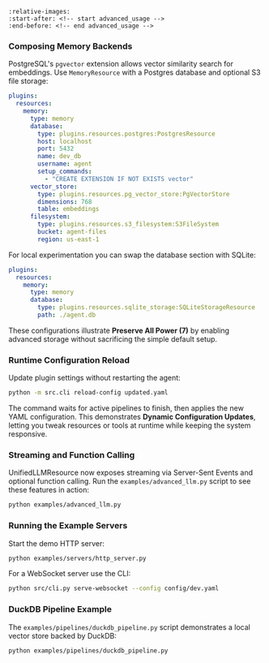 ```{include} ../../README.md
:relative-images:
:start-after: <!-- start advanced_usage -->
:end-before: <!-- end advanced_usage -->
```

### Composing Memory Backends

PostgreSQL's `pgvector` extension allows vector similarity search for embeddings.
Use `MemoryResource` with a Postgres database and optional S3 file storage:

```yaml
plugins:
  resources:
    memory:
      type: memory
      database:
        type: plugins.resources.postgres:PostgresResource
        host: localhost
        port: 5432
        name: dev_db
        username: agent
        setup_commands:
          - "CREATE EXTENSION IF NOT EXISTS vector"
      vector_store:
        type: plugins.resources.pg_vector_store:PgVectorStore
        dimensions: 768
        table: embeddings
      filesystem:
        type: plugins.resources.s3_filesystem:S3FileSystem
        bucket: agent-files
        region: us-east-1
```

For local experimentation you can swap the database section with SQLite:

```yaml
plugins:
  resources:
    memory:
      type: memory
      database:
        type: plugins.resources.sqlite_storage:SQLiteStorageResource
        path: ./agent.db
```

These configurations illustrate **Preserve All Power (7)** by enabling
advanced storage without sacrificing the simple default setup.

### Runtime Configuration Reload

Update plugin settings without restarting the agent:

```bash
python -m src.cli reload-config updated.yaml
```

The command waits for active pipelines to finish, then applies the new YAML
configuration. This demonstrates **Dynamic Configuration Updates**, letting you
tweak resources or tools at runtime while keeping the system responsive.

### Streaming and Function Calling

UnifiedLLMResource now exposes streaming via Server-Sent Events and optional
function calling. Run the `examples/advanced_llm.py` script to see these
features in action:

```bash
python examples/advanced_llm.py
```

### Running the Example Servers

Start the demo HTTP server:

```bash
python examples/servers/http_server.py
```

For a WebSocket server use the CLI:

```bash
python src/cli.py serve-websocket --config config/dev.yaml
```

### DuckDB Pipeline Example

The `examples/pipelines/duckdb_pipeline.py` script demonstrates a local vector
store backed by DuckDB:

```bash
python examples/pipelines/duckdb_pipeline.py
```
